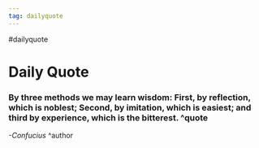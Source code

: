 ```yaml
---
tag: dailyquote
---
```


#dailyquote

# Daily Quote

### By three methods we may learn wisdom: First, by reflection, which is noblest; Second, by imitation, which is easiest; and third by experience, which is the bitterest. ^quote
*-Confucius* ^author
